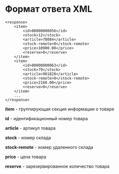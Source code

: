 # Формат ответа XML

```text
<response>
    <item>
        <id>00000000056</id>
        <stock>12</stock>
        <article>78084</article>
        <stock-remote>0</stock-remote>
        <price>10900.00</price>
        <reserve>0</reserve>
    </item>
    <item>
        <id>00000000063</id>
        <stock>79</stock>
        <article>901828</article>
        <stock-remote>0</stock-remote>
        <price>2160.00</price>
        <reserve>0</reserve>
    </item>
    ...
</response>
```

**item** - группирующая секция информации о товаре

**id** - идентификационный номер товара

**article** - артикул товара

**stock** - номер склада

**stock-remote** - номер удаленного склада

**price** - цена товара

**reserve** - зарезервированное количество товара

